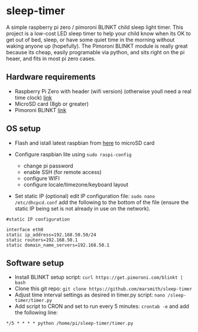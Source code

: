 # sleep-timer
A simple raspberry pi zero / pimoroni BLINKT child sleep light timer.  This project is a low-cost LED sleep timer to help your child know when its OK to get out of bed, sleep, or have some quiet time in the morning without waking anyone up (hopefully).  The Pimoroni BLINKT module is really great because its cheap, easily programable via python, and sits right on the pi heaer, and fits in most pi zero cases.

## Hardware requirements
- Raspberry Pi Zero with header (wifi version) (otherwise youll need a real time clock) [link](https://www.adafruit.com/product/3708)
- MicroSD card (8gb or greater)
- Pimoroni BLINKT [link](https://www.adafruit.com/product/3195)

## OS setup
- Flash and istall latest raspbian from [here](https://www.raspberrypi.org/downloads/raspbian/) to microSD card
- Configure raspbian lite using `sudo raspi-config`
  * change pi password
  * enable SSH (for remote access)
  * configure WIFI
  * configure locale/timezone/keyboard layout
  
- Set static IP (optional)
edit IP configuration file: `sudo nano /etc/dhcpcd.conf` add the following to the bottom of the file (ensure the static IP being set is not already in use on the network).

```
#static IP configuration 

interface eth0
static ip_address=192.168.50.50/24 
static routers=192.168.50.1 
static domain_name_servers=192.168.50.1
```
 
 ## Software setup
 - Install BLINKT setup script: `curl https://get.pimoroni.com/blinkt | bash`
 - Clone this git repo: `git clone https://github.com/marsmith/sleep-timer`
 - Adjust time interval settings as desired in timer.py script: `nano /sleep-timer/timer.py`
 - Add script to CRON and set to run every 5 minutes: `crontab -e` and add the following line:
 
 ```
 */5 * * * * python /home/pi/sleep-timer/timer.py
 ```
